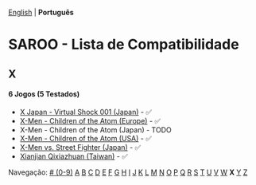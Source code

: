 [English](../en-us/X.md) | **Português**

# SAROO - Lista de Compatibilidade

## X

#### 6 Jogos (5 Testados)

- [X Japan - Virtual Shock 001 (Japan)](../../../Regions/Retails/Japan/GS-9023/01/README.md) - :white_check_mark:
- [X-Men - Children of the Atom (Europe)](../../../Regions/Retails/Europe/T-8108H-50/01/README.md) - :white_check_mark:
- X-Men - Children of the Atom (Japan) - TODO
- [X-Men - Children of the Atom (USA)](../../../Regions/Retails/USA/T-8108H/01/README.md) - :white_check_mark:
- [X-Men vs. Street Fighter (Japan)](../../../Regions/Retails/Japan/T-1226G/01/README.md) - :white_check_mark:
- [Xianjian Qixiazhuan (Taiwan)](../../../Regions/Retails/Taiwan/T-37401H/01/README.md) - :white_check_mark:

Navegação:
[# (0-9)](./09.md) [A](./A.md) [B](./B.md) [C](./C.md) [D](./D.md) [E](./E.md) [F](./F.md) [G](./G.md) [H](./H.md) [I](./I.md) [J](./J.md) [K](./K.md) [L](./L.md) [M](./M.md) [N](./N.md) [O](./O.md) [P](./P.md) [Q](./Q.md) [R](./R.md) [S](./S.md) [T](./T.md) [U](./U.md) [V](./V.md) [W](./W.md) **X** [Y](./Y.md) [Z](./Z.md)
